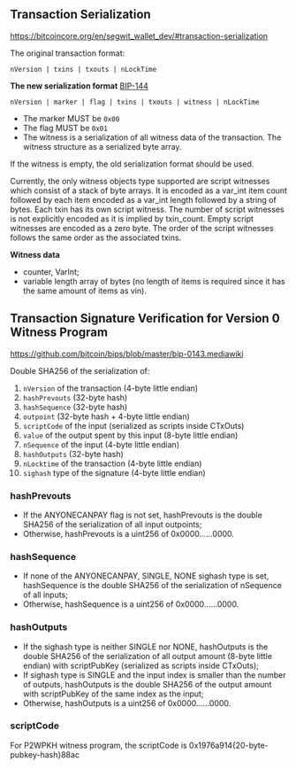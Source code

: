 ## Transaction Serialization
https://bitcoincore.org/en/segwit_wallet_dev/#transaction-serialization

The original transaction format:
```
nVersion | txins | txouts | nLockTime
```

**The new serialization format** [BIP-144](https://github.com/bitcoin/bips/blob/master/bip-0144.mediawiki#specification)
```
nVersion | marker | flag | txins | txouts | witness | nLockTime
```
- The marker MUST be `0x00`
- The flag MUST be `0x01`
- The witness is a serialization of all witness data of the transaction. The witness structure as a serialized byte array.

If the witness is empty, the old serialization format should be used.

Currently, the only witness objects type supported are script witnesses which consist of a stack of byte arrays. It is encoded as a var_int item count followed by each item encoded as a var_int length followed by a string of bytes. Each txin has its own script witness. The number of script witnesses is not explicitly encoded as it is implied by txin_count. Empty script witnesses are encoded as a zero byte. The order of the script witnesses follows the same order as the associated txins.

**Witness data**
- counter, VarInt;
- variable length array of bytes (no length of items is required since it has the same amount of items as vin).


## Transaction Signature Verification for Version 0 Witness Program
https://github.com/bitcoin/bips/blob/master/bip-0143.mediawiki

Double SHA256 of the serialization of:

1. `nVersion` of the transaction (4-byte little endian)
2. `hashPrevouts` (32-byte hash)
3. `hashSequence` (32-byte hash)
4. `outpoint` (32-byte hash + 4-byte little endian)
5. `scriptCode` of the input (serialized as scripts inside CTxOuts)
6. `value` of the output spent by this input (8-byte little endian)
7. `nSequence` of the input (4-byte little endian)
8. `hashOutputs` (32-byte hash)
9. `nLocktime` of the transaction (4-byte little endian)
10. `sighash` type of the signature (4-byte little endian)

### hashPrevouts
- If the ANYONECANPAY flag is not set, hashPrevouts is the double SHA256 of the serialization of all input outpoints;
- Otherwise, hashPrevouts is a uint256 of 0x0000......0000.

### hashSequence
- If none of the ANYONECANPAY, SINGLE, NONE sighash type is set, hashSequence is the double SHA256 of the serialization of nSequence of all inputs;
- Otherwise, hashSequence is a uint256 of 0x0000......0000.

### hashOutputs
- If the sighash type is neither SINGLE nor NONE, hashOutputs is the double SHA256 of the serialization of all output amount (8-byte little endian) with scriptPubKey (serialized as scripts inside CTxOuts);
- If sighash type is SINGLE and the input index is smaller than the number of outputs, hashOutputs is the double SHA256 of the output amount with scriptPubKey of the same index as the input;
- Otherwise, hashOutputs is a uint256 of 0x0000......0000.

### scriptCode
For P2WPKH witness program, the scriptCode is 0x1976a914{20-byte-pubkey-hash}88ac